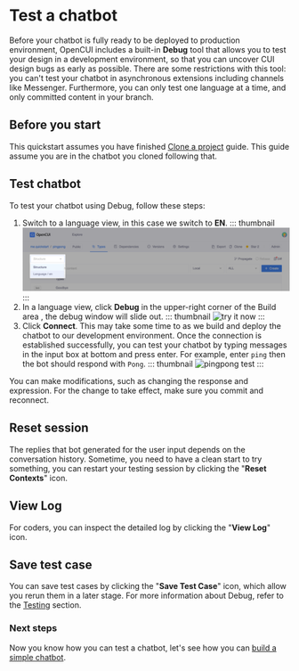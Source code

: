 # Test a chatbot

Before your chatbot is fully ready to be deployed to production environment, OpenCUI includes a built-in **Debug** tool that allows you to test your design in a development environment, so that you can uncover CUI design bugs as early as possible. There are some restrictions with this tool: you can't test your chatbot in asynchronous extensions including channels like Messenger. Furthermore, you can only test one language at a time, and only committed content in your branch.

## Before you start

This quickstart assumes you have finished [Clone a project](start-with-clone.md) guide. This guide assume you are in the chatbot you cloned following that.

## Test chatbot
To test your chatbot using Debug, follow these steps:
1. Switch to a language view, in this case we switch to **EN**. 
   ::: thumbnail
   ![try it now](/images/guide/pingpong/switch_pingpong_en.png)
   :::
2. In a language view, click **Debug** in the upper-right corner of the Build area , the debug window will slide out. 
   ::: thumbnail
   ![try it now](/images/guide/pingpong/tryitnow_icon.png)
   :::
3. Click **Connect**. This may take some time to as we build and deploy the chatbot to our development environment. Once the connection is established successfully, you can test your chatbot by typing messages in the input box at bottom and press enter. For example, enter `ping` then the bot should respond with `Pong`. 
   ::: thumbnail
   ![pingpong test](/images/guide/pingpong/pingpong_test.png)
   :::

You can make modifications, such as changing the response and expression. For the change to take effect, make sure you commit and reconnect.

## Reset session
The replies that bot generated for the user input depends on the conversation history. Sometime, you need to have a clean start to try something, you can restart your testing session by clicking the "**Reset Contexts**" icon.

## View Log
For coders, you can inspect the detailed log by clicking the "**View Log**" icon.

## Save test case
You can save test cases by clicking the "**Save Test Case**" icon, which allow you rerun them in a later stage. For more information about Debug, refer to the [Testing](../reference/platform/testing.md) section.

### Next steps
Now you know how you can test a chatbot, let's see how you can [build a simple chatbot](pingpong.md).
